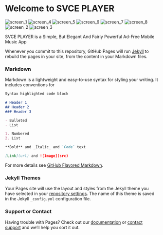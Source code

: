 # Welcome to SVCE PLAYER

![screen_1](https://user-images.githubusercontent.com/55135227/126664842-56a5da41-837d-4bd8-b440-10d09f780bf0.png)
![screen_4](https://user-images.githubusercontent.com/55135227/126664844-2eb2eedd-c6cc-41fc-843b-2b535b9843fe.png)
![screen_5](https://user-images.githubusercontent.com/55135227/126664846-6ad03859-9088-4878-82cd-29edbc6937a1.png)
![screen_6](https://user-images.githubusercontent.com/55135227/126664850-647b47d6-cbbb-478c-924a-b93944666b26.png)
![screen_7](https://user-images.githubusercontent.com/55135227/126664853-cb190cab-0d67-4aa5-837a-7425b2aa9489.png)
![screen_8](https://user-images.githubusercontent.com/55135227/126664854-452f3f09-24ac-4c42-aa3a-56ef6050f44a.png)
![screen_2](https://user-images.githubusercontent.com/55135227/126664869-13a5a873-ee63-4288-bc42-bad147a6ef5d.png)
![screen_3](https://user-images.githubusercontent.com/55135227/126664874-7fa1a094-04f4-4d5f-b422-4893b5da11c5.png)

SVCE PLAYER is a Simple, But Elegant And Fairly Powerful Ad-Free Mobile Music App

Whenever you commit to this repository, GitHub Pages will run [Jekyll](https://jekyllrb.com/) to rebuild the pages in your site, from the content in your Markdown files.

### Markdown

Markdown is a lightweight and easy-to-use syntax for styling your writing. It includes conventions for

```markdown
Syntax highlighted code block

# Header 1
## Header 2
### Header 3

- Bulleted
- List

1. Numbered
2. List

**Bold** and _Italic_ and `Code` text

[Link](url) and ![Image](src)
```

For more details see [GitHub Flavored Markdown](https://guides.github.com/features/mastering-markdown/).

### Jekyll Themes

Your Pages site will use the layout and styles from the Jekyll theme you have selected in your [repository settings](https://github.com/shubhaam13/SVCE-PLAYER/settings/pages). The name of this theme is saved in the Jekyll `_config.yml` configuration file.

### Support or Contact

Having trouble with Pages? Check out our [documentation](https://docs.github.com/categories/github-pages-basics/) or [contact support](https://support.github.com/contact) and we’ll help you sort it out.
